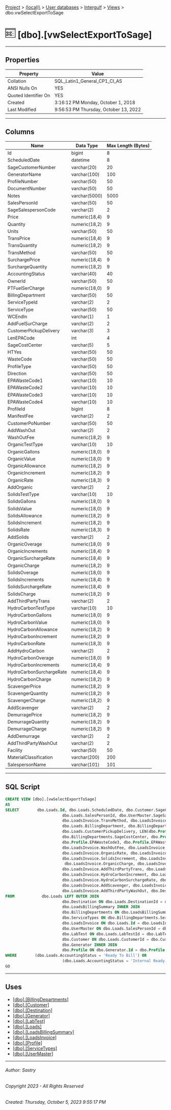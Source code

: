 #### 

[Project](../../../../index.md) > [(local)\\](../../../index.md) > [User databases](../../index.md) > [Intergulf](../index.md) > [Views](Views.md) > dbo.vwSelectExportToSage

# ![Views](../../../../Images/View32.png) [dbo].[vwSelectExportToSage]

---

## <a name="#properties"></a>Properties

| Property | Value |
|---|---|
| Collation | SQL_Latin1_General_CP1_CI_AS |
| ANSI Nulls On | YES |
| Quoted Identifier On | YES |
| Created | 3:16:12 PM Monday, October 1, 2018 |
| Last Modified | 9:56:53 PM Thursday, October 13, 2022 |


---

## <a name="#columns"></a>Columns

| Name | Data Type | Max Length (Bytes) |
|---|---|---|
| Id | bigint | 8 |
| ScheduledDate | datetime | 8 |
| SageCustomerNumber | varchar(20) | 20 |
| GeneratorName | varchar(100) | 100 |
| ProfileNumber | varchar(50) | 50 |
| DocumentNumber | varchar(50) | 50 |
| Notes | varchar(5000) | 5000 |
| SalesPersonId | varchar(50) | 50 |
| SageSalespersonCode | varchar(2) | 2 |
| Price | numeric(18,4) | 9 |
| Quantity | numeric(18,2) | 9 |
| Units | varchar(50) | 50 |
| TransPrice | numeric(18,4) | 9 |
| TransQuantity | numeric(18,2) | 9 |
| TransMethod | varchar(50) | 50 |
| SurchargePrice | numeric(18,4) | 9 |
| SurchargeQuantity | numeric(18,2) | 9 |
| AccountingStatus | varchar(40) | 40 |
| OwnerId | varchar(50) | 50 |
| PTFuelSerCharge | numeric(18,0) | 9 |
| BillingDepartment | varchar(50) | 50 |
| ServiceTypeId | varchar(2) | 2 |
| ServiceType | varchar(50) | 50 |
| WCEndIn | varchar(1) | 1 |
| AddFuelSurCharge | varchar(2) | 2 |
| CustomerPickupDelivery | varchar(3) | 3 |
| LenEPACode | int | 4 |
| SageCostCenter | varchar(5) | 5 |
| HTYes | varchar(50) | 50 |
| WasteCode | varchar(50) | 50 |
| ProfileType | varchar(50) | 50 |
| Direction | varchar(50) | 50 |
| EPAWasteCode1 | varchar(10) | 10 |
| EPAWasteCode2 | varchar(10) | 10 |
| EPAWasteCode3 | varchar(10) | 10 |
| EPAWasteCode4 | varchar(10) | 10 |
| ProfileId | bigint | 8 |
| ManifestFee | varchar(2) | 2 |
| CustomerPoNumber | varchar(50) | 50 |
| AddWashOut | varchar(2) | 2 |
| WashOutFee | numeric(18,2) | 9 |
| OrganicTestType | varchar(10) | 10 |
| OrganicGallons | numeric(18,0) | 9 |
| OrganicValue | numeric(18,0) | 9 |
| OrganicAllowance | numeric(18,2) | 9 |
| OrganicIncrement | numeric(18,2) | 9 |
| OrganicRate | numeric(18,3) | 9 |
| AddOrganic | varchar(2) | 2 |
| SolidsTestType | varchar(10) | 10 |
| SolidsGallons | numeric(18,0) | 9 |
| SolidsValue | numeric(18,0) | 9 |
| SolidsAllowance | numeric(18,2) | 9 |
| SolidsIncrement | numeric(18,2) | 9 |
| SolidsRate | numeric(18,3) | 9 |
| AddSolids | varchar(2) | 2 |
| OrganicOverage | numeric(18,0) | 9 |
| OrganicIncrements | numeric(18,4) | 9 |
| OrganicSurchargeRate | numeric(18,4) | 9 |
| OrganicCharge | numeric(18,2) | 9 |
| SolidsOverage | numeric(18,0) | 9 |
| SolidsIncrements | numeric(18,4) | 9 |
| SolidsSurchargeRate | numeric(18,4) | 9 |
| SolidsCharge | numeric(18,2) | 9 |
| AddThirdPartyTrans | varchar(2) | 2 |
| HydroCarbonTestType | varchar(10) | 10 |
| HydroCarbonGallons | numeric(18,0) | 9 |
| HydroCarbonValue | numeric(18,0) | 9 |
| HydroCarbonAllowance | numeric(18,2) | 9 |
| HydroCarbonIncrement | numeric(18,2) | 9 |
| HydroCarbonRate | numeric(18,3) | 9 |
| AddHydroCarbon | varchar(2) | 2 |
| HydroCarbonOverage | numeric(18,0) | 9 |
| HydroCarbonIncrements | numeric(18,4) | 9 |
| HydroCarbonSurchargeRate | numeric(18,4) | 9 |
| HydroCarbonCharge | numeric(18,2) | 9 |
| ScavengerPrice | numeric(18,2) | 9 |
| ScavengerQuantity | numeric(18,2) | 9 |
| ScavengerCharge | numeric(18,2) | 9 |
| AddScavenger | varchar(2) | 2 |
| DemurragePrice | numeric(18,2) | 9 |
| DemurrageQuantity | numeric(18,2) | 9 |
| DemurrageCharge | numeric(18,2) | 9 |
| AddDemurrage | varchar(2) | 2 |
| AddThirdPartyWashOut | varchar(2) | 2 |
| Facility | varchar(50) | 50 |
| MaterialClassification | varchar(200) | 200 |
| SalespersonName | varchar(101) | 101 |


---

## <a name="#sqlscript"></a>SQL Script

```sql
CREATE VIEW [dbo].[vwSelectExportToSage]
AS
SELECT        dbo.Loads.Id, dbo.Loads.ScheduledDate, dbo.Customer.SageCustomerNumber, dbo.Generator.Name AS GeneratorName, dbo.Profile.ProfileNumber, dbo.LabTest.DocumentNumber, dbo.LabTest.Notes, 
                         dbo.Loads.SalesPersonId, dbo.UserMaster.SageSalespersonCode, dbo.LoadsInvoice.Price, dbo.LoadsInvoice.Quantity, dbo.LoadsInvoice.Units, dbo.LoadsInvoice.TransPrice, dbo.LoadsInvoice.TransQuantity, 
                         dbo.LoadsInvoice.TransMethod, dbo.LoadsInvoice.SurchargePrice, dbo.LoadsInvoice.SurchargeQuantity, dbo.Loads.AccountingStatus, dbo.LoadsInvoice.OwnerId, dbo.Profile.PTFuelSerCharge, 
                         dbo.Loads.BillingDepartment, dbo.BillingDepartments.ServiceTypeId, dbo.ServiceTypes.ServiceType, RIGHT(dbo.Profile.WasteCode, 1) AS WCEndIn, dbo.LoadsInvoice.AddFuelSurCharge, 
                         dbo.Loads.CustomerPickupDelivery, LEN(dbo.Profile.EPAWasteCode1 + dbo.Profile.EPAWasteCode2 + dbo.Profile.EPAWasteCode3 + dbo.Profile.EPAWasteCode4) AS LenEPACode, 
                         dbo.BillingDepartments.SageCostCenter, dbo.Profile.HTYes, dbo.Profile.WasteCode, dbo.Profile.ProfileType, dbo.Profile.Direction, dbo.Profile.EPAWasteCode1, dbo.Profile.EPAWasteCode2, 
                         dbo.Profile.EPAWasteCode3, dbo.Profile.EPAWasteCode4, dbo.Profile.Id AS ProfileId, dbo.LoadsInvoice.ManifestFee, dbo.Loads.CustomerPoNumber, dbo.LoadsInvoice.AddWashOut, 
                         dbo.LoadsInvoice.WashOutFee, dbo.LoadsInvoice.OrganicTestType, dbo.LoadsInvoice.OrganicGallons, dbo.LoadsInvoice.OrganicValue, dbo.LoadsInvoice.OrganicAllowance, dbo.LoadsInvoice.OrganicIncrement, 
                         dbo.LoadsInvoice.OrganicRate, dbo.LoadsInvoice.AddOrganic, dbo.LoadsInvoice.SolidsTestType, dbo.LoadsInvoice.SolidsGallons, dbo.LoadsInvoice.SolidsValue, dbo.LoadsInvoice.SolidsAllowance, 
                         dbo.LoadsInvoice.SolidsIncrement, dbo.LoadsInvoice.SolidsRate, dbo.LoadsInvoice.AddSolids, dbo.LoadsInvoice.OrganicOverage, dbo.LoadsInvoice.OrganicIncrements, dbo.LoadsInvoice.OrganicSurchargeRate,
                          dbo.LoadsInvoice.OrganicCharge, dbo.LoadsInvoice.SolidsOverage, dbo.LoadsInvoice.SolidsIncrements, dbo.LoadsInvoice.SolidsSurchargeRate, dbo.LoadsInvoice.SolidsCharge, 
                         dbo.LoadsInvoice.AddThirdPartyTrans, dbo.LoadsInvoice.HydroCarbonTestType, dbo.LoadsInvoice.HydroCarbonGallons, dbo.LoadsInvoice.HydroCarbonValue, dbo.LoadsInvoice.HydroCarbonAllowance, 
                         dbo.LoadsInvoice.HydroCarbonIncrement, dbo.LoadsInvoice.HydroCarbonRate, dbo.LoadsInvoice.AddHydroCarbon, dbo.LoadsInvoice.HydroCarbonOverage, dbo.LoadsInvoice.HydroCarbonIncrements, 
                         dbo.LoadsInvoice.HydroCarbonSurchargeRate, dbo.LoadsInvoice.HydroCarbonCharge, dbo.LoadsInvoice.ScavengerPrice, dbo.LoadsInvoice.ScavengerQuantity, dbo.LoadsInvoice.ScavengerCharge, 
                         dbo.LoadsInvoice.AddScavenger, dbo.LoadsInvoice.DemurragePrice, dbo.LoadsInvoice.DemurrageQuantity, dbo.LoadsInvoice.DemurrageCharge, dbo.LoadsInvoice.AddDemurrage, 
                         dbo.LoadsInvoice.AddThirdPartyWashOut, dbo.Destination.Facility, dbo.Profile.MaterialClassification, Trim(dbo.UserMaster.FirstName + ' ' + dbo.UserMaster.LastName) AS SalespersonName
FROM            dbo.Loads LEFT OUTER JOIN
                         dbo.Destination ON dbo.Loads.DestinationId = dbo.Destination.Id LEFT OUTER JOIN
                         dbo.LoadsBillingSummary INNER JOIN
                         dbo.BillingDepartments ON dbo.LoadsBillingSummary.BillingDepartment = dbo.BillingDepartments.Description INNER JOIN
                         dbo.ServiceTypes ON dbo.BillingDepartments.ServiceTypeId = dbo.ServiceTypes.Id ON dbo.Loads.Id = dbo.LoadsBillingSummary.LoadId LEFT OUTER JOIN
                         dbo.LoadsInvoice ON dbo.Loads.Id = dbo.LoadsInvoice.LoadId LEFT OUTER JOIN
                         dbo.UserMaster ON dbo.Loads.SalesPersonId = dbo.UserMaster.UserName LEFT OUTER JOIN
                         dbo.LabTest ON dbo.Loads.LabTestId = dbo.LabTest.Id LEFT OUTER JOIN
                         dbo.Customer ON dbo.Loads.CustomerId = dbo.Customer.Id FULL OUTER JOIN
                         dbo.Generator INNER JOIN
                         dbo.Profile ON dbo.Generator.Id = dbo.Profile.GeneratorId ON dbo.Loads.ProfileId = dbo.Profile.Id
WHERE        (dbo.Loads.AccountingStatus = 'Ready To Bill') OR
                         (dbo.Loads.AccountingStatus = 'Internal Ready To Bill')
GO

```


---

## <a name="#uses"></a>Uses

* [[dbo].[BillingDepartments]](../Tables/dbo_BillingDepartments.md)
* [[dbo].[Customer]](../Tables/dbo_Customer.md)
* [[dbo].[Destination]](../Tables/dbo_Destination.md)
* [[dbo].[Generator]](../Tables/dbo_Generator.md)
* [[dbo].[LabTest]](../Tables/dbo_LabTest.md)
* [[dbo].[Loads]](../Tables/dbo_Loads.md)
* [[dbo].[LoadsBillingSummary]](../Tables/dbo_LoadsBillingSummary.md)
* [[dbo].[LoadsInvoice]](../Tables/dbo_LoadsInvoice.md)
* [[dbo].[Profile]](../Tables/dbo_Profile.md)
* [[dbo].[ServiceTypes]](../Tables/dbo_ServiceTypes.md)
* [[dbo].[UserMaster]](../Tables/dbo_UserMaster.md)


---

###### Author:  Sastry

###### Copyright 2023 - All Rights Reserved

###### Created: Thursday, October 5, 2023 9:55:17 PM

